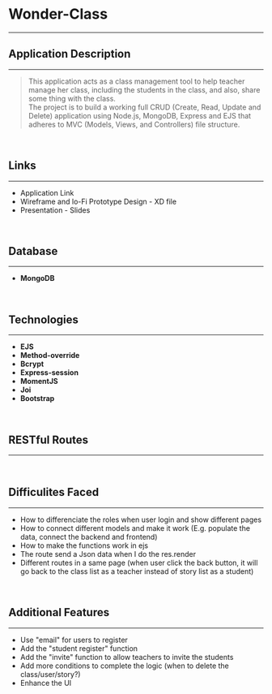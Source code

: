 # Wonder-Class
------------------

## Application Description
---

> This application acts as a class management tool to help teacher manage her class, including the students in the class, and also, share some thing with the class.
> <br>The project is to build a working full CRUD (Create, Read, Update and Delete) application using Node.js, MongoDB, Express and EJS that adheres to MVC (Models, Views, and Controllers) file structure.

</br>

## Links
---
- Application Link
- Wireframe and lo-Fi Prototype Design - XD file
- Presentation - Slides

<br>

## Database
---
- **MongoDB** 

<br>

## Technologies
----
- **EJS** 
- **Method-override** 
- **Bcrypt**
- **Express-session**
- **MomentJS**
- **Joi**
- **Bootstrap**

<br>

## RESTful Routes
---

<br>

## Difficulites Faced
---

- How to differenciate the roles when user login and show different pages
- How to connect different models and make it work (E.g. populate the data, connect the backend and frontend)
- How to make the functions work in ejs
- The route send a Json data when I do the res.render
- Different routes in a same page (when user click the back button, it will go back to the class list as a teacher instead of story list as a student)

<br>

## Additional Features
---
- Use "email" for users to register
- Add the "student register" function
- Add the "invite" function to allow teachers to invite the students
- Add more conditions to complete the logic (when to delete the class/user/story?)
- Enhance the UI

